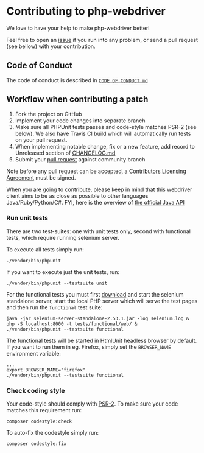 # Contributing to php-webdriver

We love to have your help to make php-webdriver better!
 
Feel free to open an [issue](https://github.com/facebook/php-webdriver/issues) if you run into any problem, or
send a pull request (see bellow) with your contribution.

## Code of Conduct
The code of conduct is described in [`CODE_OF_CONDUCT.md`](CODE_OF_CONDUCT.md)

## Workflow when contributing a patch

1. Fork the project on GitHub
2. Implement your code changes into separate branch
3. Make sure all PHPUnit tests passes and code-style matches PSR-2 (see below). We also have Travis CI build which will automatically run tests on your pull request.
4. When implementing notable change, fix or a new feature, add record to Unreleased section of [CHANGELOG.md](CHANGELOG.md)
5. Submit your [pull request](https://github.com/facebook/php-webdriver/pulls) against community branch
 
Note before any pull request can be accepted, a [Contributors Licensing Agreement](https://developers.facebook.com/opensource/cla) must be signed.

When you are going to contribute, please keep in mind that this webdriver client aims to be as close as possible to other languages Java/Ruby/Python/C#.
FYI, here is the overview of [the official Java API](http://seleniumhq.github.io/selenium/docs/api/java/)

### Run unit tests

There are two test-suites: one with unit tests only, second with functional tests, which require running selenium server.

To execute all tests simply run:

    ./vendor/bin/phpunit

If you want to execute just the unit tests, run:

    ./vendor/bin/phpunit --testsuite unit

For the functional tests you must first [download](http://selenium-release.storage.googleapis.com/index.html) and start
the selenium standalone server, start the local PHP server which will serve the test pages and then run the `functional`
test suite:

    java -jar selenium-server-standalone-2.53.1.jar -log selenium.log &
    php -S localhost:8000 -t tests/functional/web/ &
    ./vendor/bin/phpunit --testsuite functional
    
The functional tests will be started in HtmlUnit headless browser by default. If you want to run them in eg. Firefox,
simply set the `BROWSER_NAME` environment variable:

    ...
    export BROWSER_NAME="firefox"
    ./vendor/bin/phpunit --testsuite functional

### Check coding style

Your code-style should comply with [PSR-2](http://www.php-fig.org/psr/psr-2/). To make sure your code matches this requirement run:

    composer codestyle:check

To auto-fix the codestyle simply run:

    composer codestyle:fix

